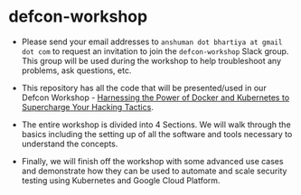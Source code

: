 # defcon-workshop

* Please send your email addresses to `anshuman dot bhartiya at gmail dot com` to request an invitation to join the `defcon-workshop` Slack group. This group will be used during the workshop to help troubleshoot any problems, ask questions, etc.

* This repository has all the code that will be presented/used in our Defcon Workshop - [Harnessing the Power of Docker and Kubernetes to Supercharge Your Hacking Tactics](https://www.eventbrite.com/e/harnessing-the-power-of-docker-and-kubernetes-to-supercharge-your-hacking-tactics-octavius-7-tickets-35851060487).

* The entire workshop is divided into 4 Sections. We will walk through the basics including the setting up of all the software and tools necessary to understand the concepts.

* Finally, we will finish off the workshop with some advanced use cases and demonstrate how they can be used to automate and scale security testing using Kubernetes and Google Cloud Platform.

